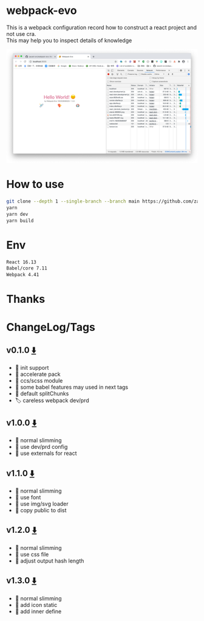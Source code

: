 # webpack-evo
This is a webpack configuration record how to construct a react project and not use cra.  
This may help you to inspect details of knowledge

 <img src="./docs/img/tags130-1.png" alt="title" align=center />

# How to use
```bash
git clone --depth 1 --single-branch --branch main https://github.com/zacard-orc/webpack-evo.git 
yarn
yarn dev
yarn build
```

# Env
```bash
React 16.13
Babel/core 7.11
Webpack 4.41
```

# Thanks


# ChangeLog/Tags
## v0.1.0  [⬇️](https://github.com/zacard-orc/webpack-evo/releases/tag/v0.1.0)
- :pushpin: init support 
- :bookmark: accelerate pack
- :bookmark: ccs/scss module
- :bookmark: some babel features may used in next tags
- :bookmark: default splitChunks
- :label: careless webpack dev/prd

## v1.0.0  [⬇️](https://github.com/zacard-orc/webpack-evo/releases/tag/v1.0.0)
- :pushpin: normal slimming
- :bookmark: use dev/prd config
- :bookmark: use externals for react


## v1.1.0 [⬇️](https://github.com/zacard-orc/webpack-evo/releases/tag/v1.1.0)
- :pushpin: normal slimming
- :bookmark: use font
- :bookmark: use img/svg loader
- :bookmark: copy public to dist


## v1.2.0 [⬇️](https://github.com/zacard-orc/webpack-evo/releases/tag/v1.2.0)
- :pushpin: normal slimming
- :bookmark: use css file
- :bookmark: adjust output hash length


## v1.3.0 [⬇️](https://github.com/zacard-orc/webpack-evo/releases/tag/v1.3.0)
- :pushpin: normal slimming
- :bookmark: add icon static
- :bookmark: add inner define
